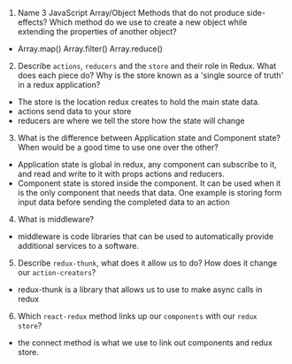 1.  Name 3 JavaScript Array/Object Methods that do not produce side-effects? Which method do we use to create a new object while extending the properties of another object?

- Array.map() Array.filter() Array.reduce()

2.  Describe `actions`, `reducers` and the `store` and their role in Redux. What does each piece do? Why is the store known as a 'single source of truth' in a redux application?

- The store is the location redux creates to hold the main state data.
- actions send data to your store
- reducers are where we tell the store how the state will change

3.  What is the difference between Application state and Component state? When would be a good time to use one over the other?

- Application state is global in redux, any component can subscribe to it, and read and write to it with props actions and reducers.
- Component state is stored inside the component. It can be used when it is the only component that needs that data. One example is storing form input data before sending the completed data to an action

4.  What is middleware?

- middleware is code libraries that can be used to automatically provide additional services to a software.

5.  Describe `redux-thunk`, what does it allow us to do? How does it change our `action-creators`?

- redux-thunk is a library that allows us to use to make async calls in redux

6.  Which `react-redux` method links up our `components` with our `redux store`?

- the connect method is what we use to link out components and redux store.
